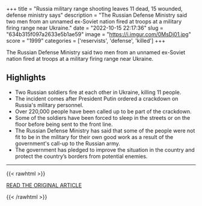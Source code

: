 +++
title = "Russia military range shooting leaves 11 dead, 15 wounded, defense ministry says"
description = "The Russian Defense Ministry said two men from an unnamed ex-Soviet nation fired at troops at a military firing range near Ukraine."
date = "2022-10-15 22:17:36"
slug = "634b315f097a2633e5b1ae59"
image = "https://i.imgur.com/0MsDj01.jpg"
score = "1999"
categories = ['reservists', 'defense', 'killed']
+++

The Russian Defense Ministry said two men from an unnamed ex-Soviet nation fired at troops at a military firing range near Ukraine.

## Highlights

- Two Russian soldiers fire at each other in Ukraine, killing 11 people.
- The incident comes after President Putin ordered a crackdown on Russia's military personnel.
- Over 220,000 people have been called up to be part of the crackdown.
- Some of the soldiers have been forced to sleep in the streets or on the floor before being sent to the front line.
- The Russian Defense Ministry has said that some of the people were not fit to be in the military for their own good work as a result of the government's call-up to the Russian army.
- The government has pledged to improve the situation in the country and protect the country’s borders from potential enemies.

---

{{< rawhtml >}}
  <p class="article-category">
    <a target="_blank" href="https://www.cbsnews.com/news/russia-military-range-shooting-dead-wounded-belgorod-region/">READ THE ORIGINAL ARTICLE</a>
  </p>
{{< /rawhtml >}}
